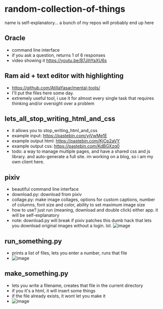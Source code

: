 # random-collection-of-things
name is self-explanatory... a bunch of my repos will probably end up here

## Oracle
- command line interface  
- if you ask a question, returns 1 of 6 responses  
- video showing it https://youtu.be/B7JihYaXU6s

## Ram aid + text editor with highlighting
- https://github.com/AtillaYasar/mental-tools/
- I'll put the files here some day.
- extremely useful tool, i use it for almost every single task that requires thinking and/or oversight over a problem

## lets_all_stop_writing_html_and_css
- it allows you to stop_writing_html_and_css
- example input: https://pastebin.com/yjVwMe1E  
- example output html: https://pastebin.com/KjCp2aVY
- example output css: https://pastebin.com/KdBGXzq0 
- todo: a way to manage multiple pages, and have a shared css and js library. and auto-generate a full site. im working on a blog, so i am my own client here.

## pixiv
- beautiful command line interface
- download.py: download from pixiv
- collage.py: make image collages, options for custom captions, number of columns, font size and color, ability to set maximum image size
- how to use? just run (meaning, download and double click) either app. it will be self-explanatory
- note: download.py will break if pixiv patches this dumb hack that lets you download original images without a login. lol.
![image](https://user-images.githubusercontent.com/112716905/205492410-50a187f7-1e1a-4053-9770-e4bea6ab2cb3.png)

## run_something.py
- prints a list of files, lets you enter a number, runs that file
- ![image](https://user-images.githubusercontent.com/112716905/211153821-f7d6ae51-6612-4d56-b9af-2664f8ffcb89.png)


## make_something.py
- lets you write a filename, creates that file in the current directory
- if you it's a html, it will insert some things
- if the file already exists, it wont let you make it
- ![image](https://user-images.githubusercontent.com/112716905/211151843-81bf8c17-28bf-44f8-a584-8d4f853a5090.png)
